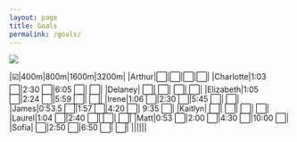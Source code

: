 ```yaml
---
layout: page
title: Goals
permalink: /goals/
---
```


![]({{site.baseurl}}/images/2024TrackAQ.png)

|:ballot_box_with_check:|400m|800m|1600m|3200m|
|Arthur|:white_large_square:|:white_large_square:|:white_large_square:|:white_large_square:|
|Charlotte|1:03 :white_large_square:|2:30 :white_large_square:|6:05 :white_large_square:| :white_large_square:|
|Delaney| :white_large_square:| :white_large_square:| :white_large_square:| :white_large_square:|
|Elizabeth|1:05 :white_large_square:|2:24 :white_large_square:|5:59 :white_large_square:| :white_large_square:|
|Irene|1:06 :white_large_square:|2:30 :white_large_square:|5:45 :white_large_square:| :white_large_square:|
|James|0:53.5 :white_large_square:|1:57 :white_large_square:|4:20 :white_large_square:| 9:35 :white_large_square:|
|Kaitlyn| :white_large_square:| :white_large_square:| :white_large_square:| :white_large_square:|
|Laurel|1:04 :white_large_square:|2:40 :white_large_square:| :white_large_square:| :white_large_square:|
|Matt|0:53 :white_large_square:|2:00 :white_large_square:|4:30 :white_large_square:|10:00 :white_large_square:|
|Sofia| :white_large_square:|2:50 :white_large_square:|6:50 :white_large_square:| :white_large_square:|
||||||




